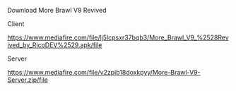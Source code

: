 Download More Brawl V9 Revived

Client

https://www.mediafire.com/file/lj5lcpsxr37bqb3/More_Brawl_V9_%2528Revived_by_RicoDEV%2529.apk/file

Server

https://www.mediafire.com/file/v2zpjb18doxkpyy/More-Brawl-V9-Server.zip/file
